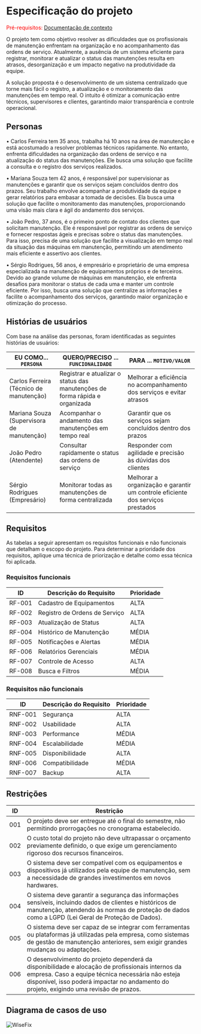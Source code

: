 # Especificação do projeto

<span style="color:red">Pré-requisitos: <a href="01-Contexto.md"> Documentação de contexto</a></span>

O projeto tem como objetivo resolver as dificuldades que os profissionais de manutenção enfrentam na organização e no acompanhamento das ordens de serviço. Atualmente, a ausência de um sistema eficiente para registrar, monitorar e atualizar o status das manutenções resulta em atrasos, desorganização e um impacto negativo na produtividade da equipe.

A solução proposta é o desenvolvimento de um sistema centralizado que torne mais fácil o registro, a atualização e o monitoramento das manutenções em tempo real. O intuito é otimizar a comunicação entre técnicos, supervisores e clientes, garantindo maior transparência e controle operacional.

## Personas

• Carlos Ferreira tem 35 anos, trabalha há 10 anos na área de manutenção e está acostumado a resolver problemas técnicos rapidamente. No entanto, enfrenta dificuldades na organização das ordens de serviço e na atualização do status das manutenções. Ele busca uma solução que facilite a consulta e o registro dos serviços realizados.

• Mariana Souza tem 42 anos, é responsável por supervisionar as manutenções e garantir que os serviços sejam concluídos dentro dos prazos. Seu trabalho envolve acompanhar a produtividade da equipe e gerar relatórios para embasar a tomada de decisões. Ela busca uma solução que facilite o monitoramento das manutenções, proporcionando uma visão mais clara e ágil do andamento dos serviços.

• João Pedro, 37 anos, é o primeiro ponto de contato dos clientes que solicitam manutenção. Ele é responsável por registrar as ordens de serviço e fornecer respostas ágeis e precisas sobre o status das manutenções. Para isso, precisa de uma solução que facilite a visualização em tempo real da situação das máquinas em manutenção, permitindo um atendimento mais eficiente e assertivo aos clientes.

• Sérgio Rodrigues, 56 anos, é empresário e proprietário de uma empresa especializada na manutenção de equipamentos próprios e de terceiros. Devido ao grande volume de máquinas em manutenção, ele enfrenta desafios para monitorar o status de cada uma e manter um controle eficiente. Por isso, busca uma solução que centralize as informações e facilite o acompanhamento dos serviços, garantindo maior organização e otimização do processo.

## Histórias de usuários

Com base na análise das personas, foram identificadas as seguintes histórias de usuários:

|EU COMO... `PERSONA`                              | QUERO/PRECISO ... `FUNCIONALIDADE`                                                 |PARA ... `MOTIVO/VALOR`                                                                        |
|--------------------------------------------------|------------------------------------------------------------------------------------|-----------------------------------------------------------------------------------------------|
|Carlos Ferreira (Técnico de manutenção)           | Registrar e atualizar o status das manutenções de forma rápida e organizada        | Melhorar a eficiência no acompanhamento dos serviços e evitar atrasos                         |
|Mariana Souza (Supervisora de manutenção)         | Acompanhar o andamento das manutenções em tempo real                               | Garantir que os serviços sejam concluídos dentro dos prazos                                   |
|João Pedro (Atendente)                            | Consultar rapidamente o status das ordens de serviço                               | Responder com agilidade e precisão às dúvidas dos clientes                                    |
|Sérgio Rodrigues (Empresário)                     | Monitorar todas as manutenções de forma centralizada                               | Melhorar a organização e garantir um controle eficiente dos serviços prestados                |


## Requisitos

As tabelas a seguir apresentam os requisitos funcionais e não funcionais que detalham o escopo do projeto. Para determinar a prioridade dos requisitos, aplique uma técnica de priorização e detalhe como essa técnica foi aplicada.

### Requisitos funcionais

|ID    | Descrição do Requisito  | Prioridade |
|------|-----------------------------------------|----|
|RF-001| Cadastro de Equipamentos | ALTA | 
|RF-002| Registro de Ordens de Serviço   | ALTA |
|RF-003| Atualização de Status   | ALTA |
|RF-004| Histórico de Manutenção   | MÉDIA |
|RF-005| Notificações e Alertas   | MÉDIA |
|RF-006| Relatórios Gerenciais   | MÉDIA |
|RF-007| Controle de Acesso   | ALTA |
|RF-008| Busca e Filtros   | MÉDIA |

### Requisitos não funcionais

|ID     | Descrição do Requisito  |Prioridade |
|-------|-------------------------|----|
|RNF-001| Segurança | ALTA | 
|RNF-002| Usabilidade |  ALTA | 
|RNF-003| Performance |  MÉDIA | 
|RNF-004| Escalabilidade |  MÉDIA | 
|RNF-005| Disponibilidade |  ALTA | 
|RNF-006| Compatibilidade |  MÉDIA | 
|RNF-007| Backup |  ALTA | 


## Restrições

| **ID** | **Restrição**                                                                 |
|--------|-------------------------------------------------------------------------------|
| 001    | O projeto deve ser entregue até o final do semestre, não permitindo prorrogações no cronograma estabelecido. |
| 002    | O custo total do projeto não deve ultrapassar o orçamento previamente definido, o que exige um gerenciamento rigoroso dos recursos financeiros. |
| 003    | O sistema deve ser compatível com os equipamentos e dispositivos já utilizados pela equipe de manutenção, sem a necessidade de grandes investimentos em novos hardwares. |
| 004    | O sistema deve garantir a segurança das informações sensíveis, incluindo dados de clientes e históricos de manutenção, atendendo às normas de proteção de dados como a LGPD (Lei Geral de Proteção de Dados). |
| 005    | O sistema deve ser capaz de se integrar com ferramentas ou plataformas já utilizadas pela empresa, como sistemas de gestão de manutenção anteriores, sem exigir grandes mudanças ou adaptações. |
| 006    | O desenvolvimento do projeto dependerá da disponibilidade e alocação de profissionais internos da empresa. Caso a equipe técnica necessária não esteja disponível, isso poderá impactar no andamento do projeto, exigindo uma revisão de prazos. |

## Diagrama de casos de uso

![WiseFix](https://github.com/user-attachments/assets/256af132-02ee-428a-8d9f-b74b8b0bd333)
